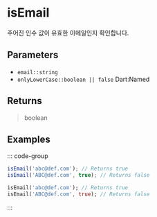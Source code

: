 # isEmail <Lang dart js />

주어진 인수 값이 유효한 이메일인지 확인합니다.

## Parameters

- `email::string`
- `onlyLowerCase::boolean || false` <span class="named">Dart:Named</span>

## Returns

> boolean

## Examples

::: code-group

```javascript [JavaScript]
isEmail('abc@def.com'); // Returns true
isEmail('ABC@def.com', true); // Returns false
```

```dart [Dart]
isEmail('abc@def.com'); // Returns true
isEmail('ABC@def.com', true); // Returns false
```

:::
